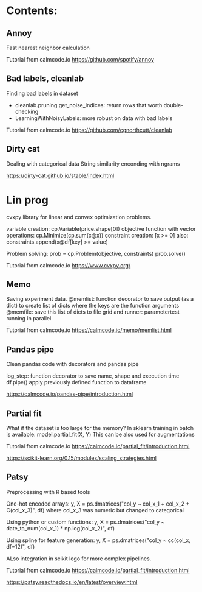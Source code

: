 # Contents:

## Annoy

Fast nearest neighbor calculation

Tutorial from calmcode.io
https://github.com/spotify/annoy


## Bad labels, cleanlab

Finding bad labels in dataset

- cleanlab.pruning.get_noise_indices: return rows that worth double-checking
- LearningWithNoisyLabels: more robust on data with bad labels

Tutorial from calmcode.io
https://github.com/cgnorthcutt/cleanlab


## Dirty cat

Dealing with categorical data
String similarity enconding with ngrams

https://dirty-cat.github.io/stable/index.html


# Lin prog

cvxpy library for linear and convex optimization problems.

variable creation: cp.Variable(price.shape[0])
objective function with vector operations: cp.Minimize(cp.sum(c@x))
constraint creation: [x >= 0]
also: constraints.append(x@df[key] >= value)

Problem solving: 
prob = cp.Problem(objective, constraints)
prob.solve()

Tutorial from calmcode.io
https://www.cvxpy.org/


## Memo

Saving experiment data.
@memlist: function decorator to save output (as a dict) to create list of dicts where the keys are the function arguments
@memfile: save this list of dicts to file
grid and runner: parametertest running in parallel

Tutorial from calmcode.io
https://calmcode.io/memo/memlist.html


## Pandas pipe

Clean pandas code with decorators and pandas pipe

log_step: function decorator to save name, shape and execution time
df.pipe() apply previously defined function to dataframe

https://calmcode.io/pandas-pipe/introduction.html


## Partial fit

What if the dataset is too large for the memory?
In sklearn training in batch is available: model.partial_fit(X, Y)
This can be also used for augmentations

Tutorial from calmcode.io
https://calmcode.io/partial_fit/introduction.html

https://scikit-learn.org/0.15/modules/scaling_strategies.html


## Patsy

Preprocessing with R based tools

One-hot encoded arrays:
y, X = ps.dmatrices("col_y ~ col_x_1 + col_x_2 + C(col_x_3)", df)
where col_x_3 was numeric but changed to categorical

Using python or custom functions:
y, X = ps.dmatrices("col_y ~ date_to_num(col_x_1) * np.log(col_x_2)", df)

Using spline for feature generation:
y, X = ps.dmatrices("col_y ~ cc(col_x, df=12)", df)

ALso integration in scikit lego for more complex pipelines.

Tutorial from calmcode.io
https://calmcode.io/partial_fit/introduction.html

https://patsy.readthedocs.io/en/latest/overview.html